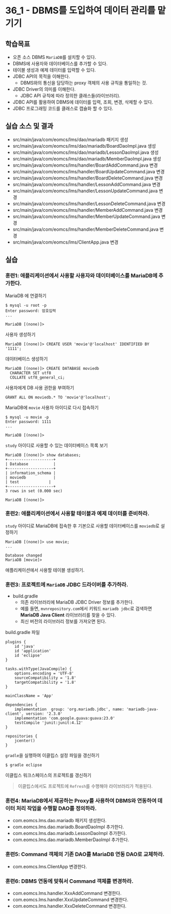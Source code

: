 # 36_1 - DBMS를 도입하여 데이터 관리를 맡기기

## 학습목표

- 오픈 소스 DBMS `MariaDB`를 설치할 수 있다.
- DBMS에 사용자와 데이터베이스를 추가할 수 있다.
- 테이블 생성과 예제 데이터를 입력할 수 있다.
- JDBC API의 목적을 이해한다.
  - DBMS와의 통신을 담당하는 proxy 객체의 사용 규칙을 통일하는 것.
- JDBC Driver의 의미를 이해한다.
  - JDBC API 규칙에 따라 정의한 클래스들(라이브러리).
- JDBC API를 활용하여 DBMS에 데이터를 입력, 조회, 변경, 삭제할 수 있다.
- JDBC 프로그래밍 코드를 클래스로 캡슐화 할 수 있다.

## 실습 소스 및 결과

- src/main/java/com/eomcs/lms/dao/mariadb 패키지 생성
- src/main/java/com/eomcs/lms/dao/mariadb/BoardDaoImpl.java 생성
- src/main/java/com/eomcs/lms/dao/mariadb/LessonDaoImpl.java 생성
- src/main/java/com/eomcs/lms/dao/mariadb/MemberDaoImpl.java 생성
- src/main/java/com/eomcs/lms/handler/BoardAddCommand.java 변경
- src/main/java/com/eomcs/lms/handler/BoardUpdateCommand.java 변경
- src/main/java/com/eomcs/lms/handler/BoardDeleteCommand.java 변경
- src/main/java/com/eomcs/lms/handler/LessonAddCommand.java 변경
- src/main/java/com/eomcs/lms/handler/LessonUpdateCommand.java 변경
- src/main/java/com/eomcs/lms/handler/LessonDeleteCommand.java 변경
- src/main/java/com/eomcs/lms/handler/MemberAddCommand.java 변경
- src/main/java/com/eomcs/lms/handler/MemberUpdateCommand.java 변경
- src/main/java/com/eomcs/lms/handler/MemberDeleteCommand.java 변경
- src/main/java/com/eomcs/lms/ClientApp.java 변경

## 실습  

### 훈련1: 애플리케이션에서 사용할 사용자와 데이터베이스를 MariaDB에 추가한다.

MariaDB 에 연결하기 

```
$ mysql -u root -p
Enter password: 암호입력
...

MariaDB [(none)]>
```

사용자 생성하기
```
MariaDB [(none)]> CREATE USER 'movie'@'localhost' IDENTIFIED BY '1111';
```

데이터베이스 생성하기
```
MariaDB [(none)]> CREATE DATABASE moviedb
  CHARACTER SET utf8
  COLLATE utf8_general_ci;
```

사용자에게 DB 사용 권한을 부여하기
```
GRANT ALL ON moviedb.* TO 'movie'@'localhost';
```

MariaDB에 `movie` 사용자 아이디로 다시 접속하기
```
$ mysql -u movie -p
Enter password: 1111
...

MariaDB [(none)]>
```

`study` 아이디로 사용할 수 있는 데이터베이스 목록 보기
```
MariaDB [(none)]> show databases;
+--------------------+
| Database           |
+--------------------+
| information_schema |
| moviedb            |
| test             |
+--------------------+
3 rows in set (0.000 sec)

MariaDB [(none)]> 
```


### 훈련2: 애플리케이션에서 사용할 테이블과 예제 데이터를 준비하라.

`study` 아이디로 MariaDB에 접속한 후 기본으로 사용할 데이터베이스를 `moviedb`로 설정하기
```
MariaDB [(none)]> use movie;
...

Database changed
MariaDB [movie]> 
``` 

애플리케이션에서 사용할 테이블 생성하기. 

### 훈련3: 프로젝트에 `MariaDB` JDBC 드라이버를 추가하라.

- build.gradle
    - 의존 라이브러리에 MariaDB JDBC Driver 정보를 추가한다.
    - 예를 들면, `mvnrepository.com`에서 키워드 `mariadb jdbc`로 검색하면 **MariaDB Java Client** 라이브러리를 찾을 수 있다.
    - 최신 버전의 라이브러리 정보를 가져오면 된다.

build.gradle 파일
```
plugins {
    id 'java'
    id 'application'
    id 'eclipse'
}

tasks.withType(JavaCompile) {
    options.encoding = 'UTF-8'
    sourceCompatibility = '1.8'
    targetCompatibility = '1.8'
}

mainClassName = 'App'

dependencies {
    implementation  group: 'org.mariadb.jdbc', name: 'mariadb-java-client', version: '2.3.0'
    implementation 'com.google.guava:guava:23.0'
    testCompile 'junit:junit:4.12'
}

repositories {
    jcenter()
}
```

`gradle`을 실행하여 이클립스 설정 파일을 갱신하기
```
$ gradle eclipse
```

이클립스 워크스페이스의 프로젝트를 갱신하기
> 이클립스에서도 프로젝트에 `Refresh`를 수행해야 라이브러리가 적용된다.

### 훈련4: MariaDB에서 제공하는 Proxy를 사용하여 DBMS와 연동하여 데이터 처리 작업을 수행할 DAO를 정의하라.

- com.eomcs.lms.dao.mariadb 패키지 생성한다.
- com.eomcs.lms.dao.mariadb.BoardDaoImpl 추가한다.
- com.eomcs.lms.dao.mariadb.LessonDaoImpl 추가한다.
- com.eomcs.lms.dao.mariadb.MemberDaoImpl 추가한다.

### 훈련5: Command 객체의 기존 DAO를 MariaDB 연동 DAO로 교체하라. 

- com.eomcs.lms.ClientApp 변경한다.

### 훈련6: DBMS 연동에 맞춰서 Command 객체를 변경하라.

- com.eomcs.lms.handler.XxxAddCommand 변경한다.
- com.eomcs.lms.handler.XxxUpdateCommand 변경한다.
- com.eomcs.lms.handler.XxxDeleteCommand 변경한다.



